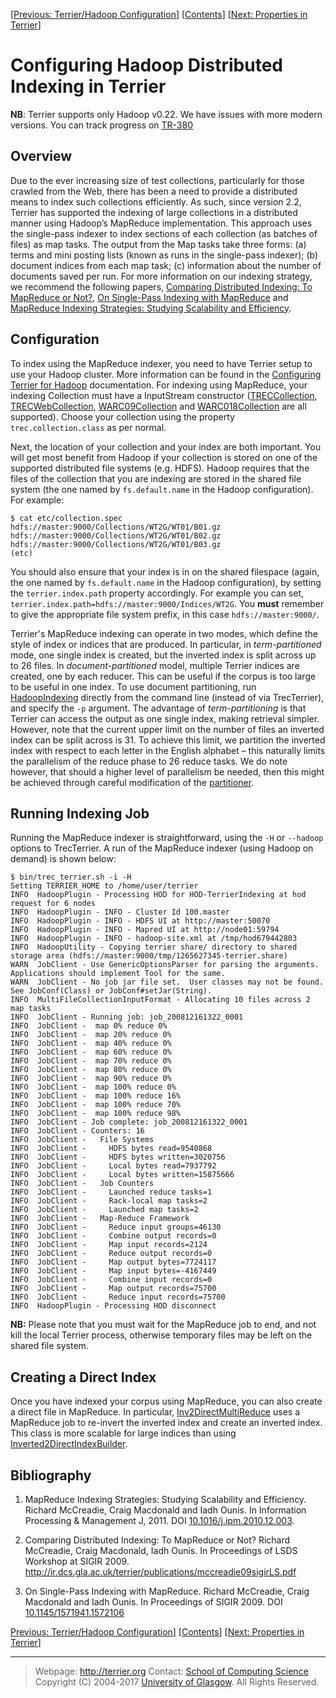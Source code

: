 <span>\[</span>[Previous: Terrier/Hadoop Configuration](hadoop_configuration.html)<span>\]</span> <span>\[</span>[Contents](index.html)<span>\]</span> <span>\[</span>[Next: Properties in Terrier](properties.html)<span>\]</span>

Configuring Hadoop Distributed Indexing in Terrier
==================================================

**NB**: Terrier supports only Hadoop v0.22. We have issues with more modern versions. You can track progress on [TR-380](http://terrier.org/issues/browse/TR-380)

Overview
--------

Due to the ever increasing size of test collections, particularly for those crawled from the Web, there has been a need to provide a distributed means to index such collections efficiently. As such, since version 2.2, Terrier has supported the indexing of large collections in a distributed manner using Hadoop’s MapReduce implementation. This approach uses the single-pass indexer to index sections of each collection (as batches of files) as map tasks. The output from the Map tasks take three forms: (a) terms and mini posting lists (known as runs in the single-pass indexer); (b) document indices from each map task; (c) information about the number of documents saved per run. For more information on our indexing strategy, we recommend the following papers, [Comparing Distributed Indexing: To MapReduce or Not?](http://ir.dcs.gla.ac.uk/terrier/publications/mccreadie09sigirLS.pdf), [On Single-Pass Indexing with MapReduce](http://ir.dcs.gla.ac.uk/terrier/publications/sigir09_mccreadie_mapreduce.pdf) and [MapReduce Indexing Strategies: Studying Scalability and Efficiency](http://dx.doi.org/10.1016/j.ipm.2010.12.003).

Configuration
-------------

To index using the MapReduce indexer, you need to have Terrier setup to use your Hadoop cluster. More information can be found in the [Configuring Terrier for Hadoop](hadoop_configuration.html) documentation. For indexing using MapReduce, your indexing Collection must have a InputStream constructor ([TRECCollection](http://www.terrier.org/docs/current/javadoc/org/terrier/indexing/TRECCollection.html), [TRECWebCollection](http://www.terrier.org/docs/current/javadoc/org/terrier/indexing/TRECWebCollection.html), [WARC09Collection](http://www.terrier.org/docs/current/javadoc/org/terrier/indexing/WARC09Collection.html) and [WARC018Collection](http://www.terrier.org/docs/current/javadoc/org/terrier/indexing/WARC018Collection.html) are all supported). Choose your collection using the property `trec.collection.class` as per normal.

Next, the location of your collection and your index are both important. You will get most benefit from Hadoop if your collection is stored on one of the supported distributed file systems (e.g. HDFS). Hadoop requires that the files of the collection that you are indexing are stored in the shared file system (the one named by `fs.default.name` in the Hadoop configuration). For example:

    $ cat etc/collection.spec
    hdfs://master:9000/Collections/WT2G/WT01/B01.gz
    hdfs://master:9000/Collections/WT2G/WT01/B02.gz
    hdfs://master:9000/Collections/WT2G/WT01/B03.gz
    (etc)

You should also ensure that your index is in on the shared filespace (again, the one named by `fs.default.name` in the Hadoop configuration), by setting the `terrier.index.path` property accordingly. For example you can set, `terrier.index.path=hdfs://master:9000/Indices/WT2G`. You **must** remember to give the appropriate file system prefix, in this case `hdfs://master:9000/`.

Terrier's MapReduce indexing can operate in two modes, which define the style of index or indices that are produced. In particular, in *term-partitioned* mode, one single index is created, but the inverted index is split across up to 26 files. In *document-partitioned* model, multiple Terrier indices are created, one by each reducer. This can be useful if the corpus is too large to be useful in one index. To use document partitioning, run [HadoopIndexing](http://www.terrier.org/docs/current/javadoc/org/terrier/applications/HadoopIndexing.html) directly from the command line (instead of via TrecTerrier), and specify the `-p` argument. The advantage of *term-partitioning* is that Terrier can access the output as one single index, making retrieval simpler. However, note that the current upper limit on the number of files an inverted index can be split across is 31. To achieve this limit, we partition the inverted index with respect to each letter in the English alphabet – this naturally limits the parallelism of the reduce phase to 26 reduce tasks. We do note however, that should a higher level of parallelism be needed, then this might be achieved through careful modification of the [partitioner](http://www.terrier.org/docs/current/javadoc/org/terrier/structures/indexing/singlepass/hadoop/SplitEmittedTerm.html).

Running Indexing Job
--------------------

Running the MapReduce indexer is straightforward, using the `-H` or `--hadoop` options to TrecTerrier. A run of the MapReduce indexer (using Hadoop on demand) is shown below:

    $ bin/trec_terrier.sh -i -H
    Setting TERRIER_HOME to /home/user/terrier
    INFO  HadoopPlugin - Processing HOD for HOD-TerrierIndexing at hod request for 6 nodes
    INFO  HadoopPlugin - INFO - Cluster Id 100.master
    INFO  HadoopPlugin - INFO - HDFS UI at http://master:50070
    INFO  HadoopPlugin - INFO - Mapred UI at http://node01:59794
    INFO  HadoopPlugin - INFO - hadoop-site.xml at /tmp/hod679442803
    INFO  HadoopUtility - Copying terrier share/ directory to shared storage area (hdfs://master:9000/tmp/1265627345-terrier.share)
    WARN  JobClient - Use GenericOptionsParser for parsing the arguments. Applications should implement Tool for the same.
    WARN  JobClient - No job jar file set.  User classes may not be found. See JobConf(Class) or JobConf#setJar(String).
    INFO  MultiFileCollectionInputFormat - Allocating 10 files across 2 map tasks
    INFO  JobClient - Running job: job_200812161322_0001
    INFO  JobClient -  map 0% reduce 0%
    INFO  JobClient -  map 20% reduce 0%
    INFO  JobClient -  map 40% reduce 0%
    INFO  JobClient -  map 60% reduce 0%
    INFO  JobClient -  map 70% reduce 0%
    INFO  JobClient -  map 80% reduce 0%
    INFO  JobClient -  map 90% reduce 0%
    INFO  JobClient -  map 100% reduce 0%
    INFO  JobClient -  map 100% reduce 16%
    INFO  JobClient -  map 100% reduce 70%
    INFO  JobClient -  map 100% reduce 98%
    INFO  JobClient - Job complete: job_200812161322_0001
    INFO  JobClient - Counters: 16
    INFO  JobClient -   File Systems
    INFO  JobClient -     HDFS bytes read=9540868
    INFO  JobClient -     HDFS bytes written=3020756
    INFO  JobClient -     Local bytes read=7937792
    INFO  JobClient -     Local bytes written=15875666
    INFO  JobClient -   Job Counters
    INFO  JobClient -     Launched reduce tasks=1
    INFO  JobClient -     Rack-local map tasks=2
    INFO  JobClient -     Launched map tasks=2
    INFO  JobClient -   Map-Reduce Framework
    INFO  JobClient -     Reduce input groups=46130
    INFO  JobClient -     Combine output records=0
    INFO  JobClient -     Map input records=2124
    INFO  JobClient -     Reduce output records=0
    INFO  JobClient -     Map output bytes=7724117
    INFO  JobClient -     Map input bytes=-4167449
    INFO  JobClient -     Combine input records=0
    INFO  JobClient -     Map output records=75700
    INFO  JobClient -     Reduce input records=75700
    INFO  HadoopPlugin - Processing HOD disconnect

**NB:** Please note that you must wait for the MapReduce job to end, and not kill the local Terrier process, otherwise temporary files may be left on the shared file system.

Creating a Direct Index
-----------------------

Once you have indexed your corpus using MapReduce, you can also create a direct file in MapReduce. In particular, [Inv2DirectMultiReduce](http://www.terrier.org/docs/current/javadoc/org/terrier/structures/indexing/singlepass/hadoop/Inv2DirectMultiReduce.html) uses a MapReduce job to re-invert the inverted index and create an inverted index. This class is more scalable for large indices than using [Inverted2DirectIndexBuilder](http://www.terrier.org/docs/current/javadoc/org/terrier/structures/indexing/singlepass/Inverted2DirectIndexBuilder.html).

Bibliography
------------

1.  MapReduce Indexing Strategies: Studying Scalability and Efficiency. Richard McCreadie, Craig Macdonald and Iadh Ounis. In Information Processing & Management J, 2011. DOI [10.1016/j.ipm.2010.12.003](http://dx.doi.org/10.1016/j.ipm.2010.12.003).

2.  Comparing Distributed Indexing: To MapReduce or Not? Richard McCreadie, Craig Macdonald, Iadh Ounis. In Proceedings of LSDS Workshop at SIGIR 2009. <http://ir.dcs.gla.ac.uk/terrier/publications/mccreadie09sigirLS.pdf>

3.  On Single-Pass Indexing with MapReduce. Richard McCreadie, Craig Macdonald and Iadh Ounis. In Proceedings of SIGIR 2009. DOI [10.1145/1571941.1572106](http://doi.acm.org/10.1145/1571941.1572106)

[Previous: Terrier/Hadoop Configuration](hadoop_configuration.html)<span>\]</span> <span>\[</span>[Contents](index.html)<span>\]</span> <span>\[</span>[Next: Properties in Terrier](properties.html)<span>\]</span>

------------------------------------------------------------------------

> Webpage: <http://terrier.org>
> Contact: [School of Computing Science](http://www.dcs.gla.ac.uk/)
> Copyright (C) 2004-2017 [University of Glasgow](http://www.gla.ac.uk/). All Rights Reserved. 
